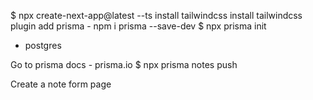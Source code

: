 $ npx create-next-app@latest --ts
install tailwindcss
install tailwindcss plugin
add prisma - npm i prisma --save-dev
$ npx prisma init

- postgres

Go to prisma docs - prisma.io
$ npx prisma notes push

Create a note form page
